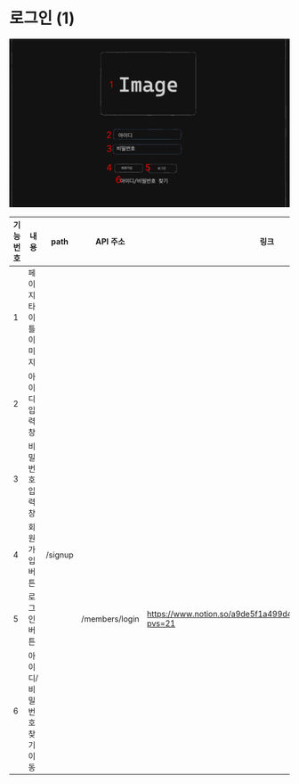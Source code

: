 # 로그인 (1)

![로그인.png](%E1%84%85%E1%85%A9%E1%84%80%E1%85%B3%E1%84%8B%E1%85%B5%E1%86%AB%20(1)%20bea1b146524041588ebaace4bf6aa91d/%25EB%25A1%259C%25EA%25B7%25B8%25EC%259D%25B8.png)

| 기능번호 | 내용 | path | API 주소 | 링크 |
| --- | --- | --- | --- | --- |
| 1 | 페이지 타이틀 이미지 |  |  |  |
| 2 | 아이디 입력창 |  |  |  |
| 3 | 비밀번호 입력창 |  |  |  |
| 4 | 회원가입 버튼 | /signup |  |  |
| 5 | 로그인 버튼 |  | /members/login | https://www.notion.so/a9de5f1a499d47ca9eb00177c34f2a56?pvs=21 |
| 6 | 아이디/비밀번호 찾기 이동 |  |  |  |